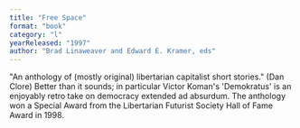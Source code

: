```yaml
---
title: "Free Space"
format: "book"
category: "l"
yearReleased: "1997"
author: "Brad Linaweaver and Edward E. Kramer, eds"
---
```

"An anthology of (mostly original) libertarian capitalist short stories." (Dan Clore) Better than it sounds; in particular Victor Koman's  'Demokratus' is an  enjoyably retro take on democracy extended ad absurdum. The anthology won a  Special Award from the Libertarian Futurist Society Hall of Fame Award in 1998.
 
 
